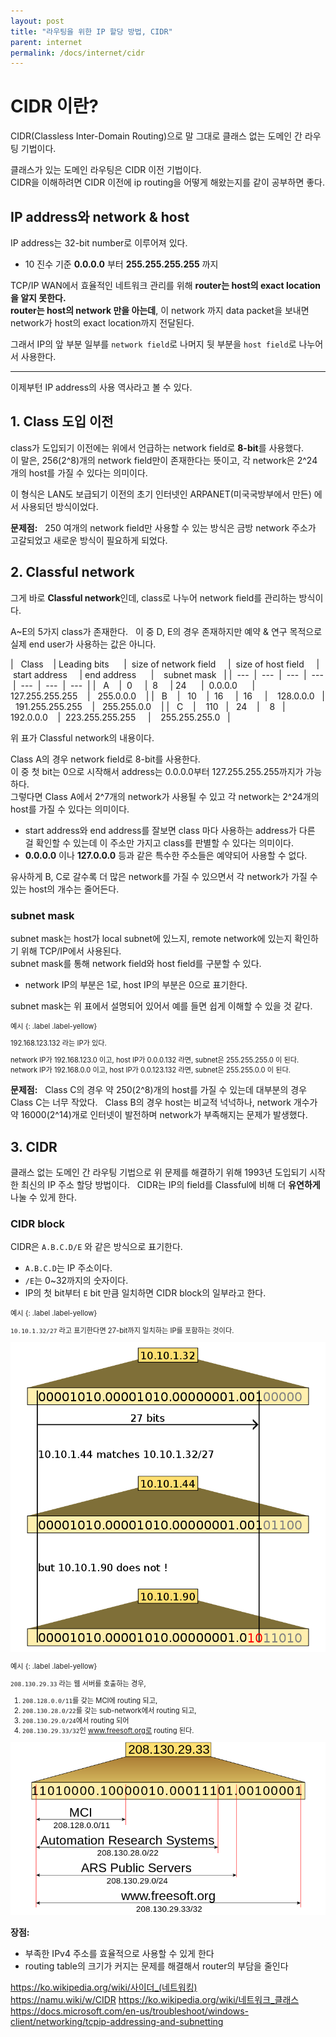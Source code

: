 ```yaml
---
layout: post
title: "라우팅을 위한 IP 할당 방법, CIDR"
parent: internet
permalink: /docs/internet/cidr
--- 
```


# CIDR 이란? 

CIDR(Classless Inter-Domain Routing)으로 말 그대로 클래스 없는 도메인 간 라우팅 기법이다. 

클래스가 있는 도메인 라우팅은 CIDR 이전 기법이다.  
CIDR을 이해하려면 CIDR 이전에 ip routing을 어떻게 해왔는지를 같이 공부하면 좋다.


## IP address와 network & host 

IP address는 32-bit number로 이루어져 있다.  
- 10 진수 기준 **0.0.0.0** 부터 **255.255.255.255** 까지 

TCP/IP WAN에서 효율적인 네트워크 관리를 위해 **router는 host의 exact location을 알지 못한다.**  
**router는 host의 network 만을 아는데**, 이 network 까지 data packet을 보내면 network가 host의 exact location까지 전달된다. 

그래서 IP의 앞 부분 일부를 `network field`로 나머지 뒷 부분을 `host field`로 나누어서 사용한다.   

--- 

이제부턴 IP address의 사용 역사라고 볼 수 있다. 

## 1. Class 도입 이전 

class가 도입되기 이전에는 위에서 언급하는 network field로 **8-bit**를 사용했다.  
이 말은, 256(2^8)개의 network field만이 존재한다는 뜻이고, 각 network은 2^24개의 host를 가질 수 있다는 의미이다.  

이 형식은 LAN도 보급되기 이전의 초기 인터넷인 ARPANET(미국국방부에서 만든) 에서 사용되던 방식이었다. 

**문제점:**  
250 여개의 network field만 사용할 수 있는 방식은 금방 network 주소가 고갈되었고 새로운 방식이 필요하게 되었다.   

## 2. Classful network 

그게 바로 **Classful network**인데, class로 나누어 network field를 관리하는 방식이다. 

A~E의 5가지 class가 존재한다.  
이 중 D, E의 경우 존재하지만 예약 & 연구 목적으로 실제 end user가 사용하는 값은 아니다.   

|   Class    | Leading bits      |  size of network field     |  size of host field     |  start address     | end address      |    subnet mask   |
|  ---  |  ---  |  ---  |  ---  |  ---  |  ---  |  ---  |
|   A    |  0     |  8     | 24      |  0.0.0.0      |   127.255.255.255    |   255.0.0.0    |
|   B    |   10    |  16     |  16     |    128.0.0.0   |   191.255.255.255    |   255.255.0.0    |
|   C    |    110   |   24    |    8   |   192.0.0.0    |  223.255.255.255     |    255.255.255.0   | 

위 표가 Classful network의 내용이다.   

Class A의 경우 network field로 8-bit를 사용한다.  
이 중 첫 bit는 0으로 시작해서 address는 0.0.0.0부터 127.255.255.255까지가 가능하다.  
그렇다면 Class A에서 2^7개의 network가 사용될 수 있고 각 network는 2^24개의 host를 가질 수 있다는 의미이다.  
- start address와 end address를 잘보면 class 마다 사용하는 address가 다른 걸 확인할 수 있는데 이 주소만 가지고 class를 판별할 수 있다는 의미이다.
- **0.0.0.0** 이나 **127.0.0.0** 등과 같은 특수한 주소들은 예약되어 사용할 수 없다. 

유사하게 B, C로 갈수록 더 많은 network를 가질 수 있으면서 각 network가 가질 수 있는 host의 개수는 줄어든다.   

### subnet mask 

subnet mask는 host가 local subnet에 있느지, remote network에 있는지 확인하기 위해 TCP/IP에서 사용된다.  
subnet mask를 통해 network field와 host field를 구분할 수 있다.
- network IP의 부분은 1로, host IP의 부분은 0으로 표기한다. 

subnet mask는 위 표에서 설명되어 있어서 예를 들면 쉽게 이해할 수 있을 것 같다.  
<div class="code-example" markdown="1" style="font-size: 0.8em">
예시
{: .label .label-yellow}

192.168.123.132 라는 IP가 있다.   

network IP가 192.168.123.0 이고, host IP가 0.0.0.132 라면, subnet은 255.255.255.0 이 된다.   
network IP가 192.168.0.0 이고, host IP가 0.0.123.132 라면, subnet은 255.255.0.0 이 된다.   
</div> 

**문제점:**  
Class C의 경우 약 250(2^8)개의 host를 가질 수 있는데 대부분의 경우 Class C는 너무 작았다.  
Class B의 경우 host는 비교적 넉넉하나, network 개수가 약 16000(2^14)개로 인터넷이 발전하며 network가 부족해지는 문제가 발생했다. 

## 3. CIDR 

클래스 없는 도메인 간 라우팅 기법으로 위 문제를 해결하기 위해 1993년 도입되기 시작한 최신의 IP 주소 할당 방법이다.  
CIDR는 IP의 field를 Classful에 비해 더 **유연하게** 나눌 수 있게 한다.   

### CIDR block 

CIDR은 `A.B.C.D/E` 와 같은 방식으로 표기한다.  
- `A.B.C.D`는 IP 주소이다.
- `/E`는 0~32까지의 숫자이다.
- IP의 첫 bit부터 `E` bit 만큼 일치하면 CIDR block의 일부라고 한다. 

<div class="code-example" markdown="1" style="font-size: 0.8em">
예시
{: .label .label-yellow} 

`10.10.1.32/27` 라고 표기한다면 27-bit까지 일치하는 IP를 포함하는 것이다.   

![cidr1](/images/post/backend/cidr1.png)
</div> 

<div class="code-example" markdown="1" style="font-size: 0.8em">
예시
{: .label .label-yellow}  

`208.130.29.33` 라는 웹 서버를 호출하는 경우,  
1. `208.128.0.0/11`를 갖는 MCI에 routing 되고,
2. `208.130.28.0/22`를 갖는 sub-network에서 routing 되고,
3. `208.130.29.0/24`에서 routing 되어
4. `208.130.29.33/32`인 www.freesoft.org로 routing 된다. 

![cidr2](/images/post/backend/cidr2.png)
</div>


**장점:**  
- 부족한 IPv4 주소를 효율적으로 사용할 수 있게 한다
- routing table의 크기가 커지는 문제를 해결해서 router의 부담을 줄인다



https://ko.wikipedia.org/wiki/사이더_(네트워킹)  
https://namu.wiki/w/CIDR
https://ko.wikipedia.org/wiki/네트워크_클래스  
https://docs.microsoft.com/en-us/troubleshoot/windows-client/networking/tcpip-addressing-and-subnetting

